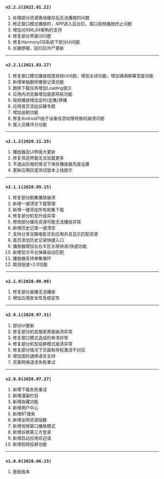 ### `v2.2.2(2022.01.22)`
1. 处理部分资源离线缓存后无法播放的问题
2. 修正窗口模式播放时，APP进入后台后，窗口视频播放终止问题
3. 增加对X86_64架构的支持
4. 修复部分界面UI问题
5. 修复HarmonyOS系统下部分UI问题
6. 长期停摆，回归后诈尸更新

----------
### `v2.2.1(2021.03.27)`
1. 修复窗口模式播放超宽视频UI问题，增加关闭功能，增加铺满屏幕宽度功能
2. 新增单独删除播放记录功能
3. 删除下载任务增加Loading提示
4. 应用内浏览器增加底部导航功能
5. 视频播放增加定时(定集)停播
6. 应用首页添加豆瓣专题
7. 增加追剧功能
8. 修复Android11由于设备信息权限导致的崩溃问题
9. 接入豆瓣评分功能

----------
### `v2.1.2(2020.11.25)`
1. 播放器及UI界面大更新
2. 修复筛选界面无法加载更多
3. 不退出应用的情况下保存播放器亮度设置
4. 更新应用灰度测试版本上线提示

----------
### `v2.1.1(2020.09.15)`
1. 修复部分剧集播放崩溃
2. 新增一键清空下载管理
3. 新增一键添加所有剧集下载
4. 修复部分机型升级异常
5. 修改部分缓存资源可能无法播放异常
6. 新增历史记录一键清空
7. 支持分享豆瓣电影页到应用并且显示匹配资源
8. 首页添加历史记录快捷入口
9. 播放器增加左右半区长按快进/快退功能
10. 新增官方平台弹幕自动匹配
11. 播放器支持单集循环
12. 取消倍速>2.0功能

----------
### `v2.1.0(2020.08.08)`
1. 修复部分直播无法播放
2. 增加应用安全性及稳定性

----------
### `v2.0.1(2020.07.31)`
1. 部分UI更新
2. 修复部分机型搜索界面崩溃异常
3. 修复窗口模式造成的奔溃异常
4. 修复部分机型投屏模式崩溃异常
5. 修复部分情况下页面和导航激活不对应
6. 增加国际通用语言支持
7. 完善网络请求失败重试

----------
### `v2.0.0(2020.07.27)`
1. 新增下载失败重试
2. 新增漫画栏目
3. 新增收藏功能
4. 新增用户中心
5. 新增BT搜索
6. 新增全网资源指数
7. 新增视频窗口播放模式
8. 新增谷歌第三方登录
9. 新增启动应用欢迎语
10. 新增视频投屏功能

----------
### `v1.0.0(2020.06.15)`
1. 基础版本
